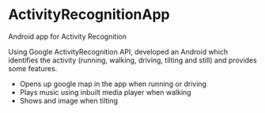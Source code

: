 # ActivityRecognitionApp
Android app for Activity Recognition

Using Google ActivityRecognition API, developed an Android which identifies the activity (running, walking, driving, tilting and still) 
and provides some features.
- Opens up google map in the app when running or driving
- Plays music using inbuilt media player when walking
- Shows and image when tilting
